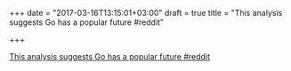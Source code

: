 +++
date = "2017-03-16T13:15:01+03:00"
draft = true
title = "This analysis suggests Go has a popular future  #reddit"

+++

<p><a href="https://t.co/K6Kq20ruHb">This analysis suggests Go has a popular future  #reddit</a></p>
